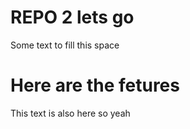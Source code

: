 # REPO 2 lets go

Some text to fill this space

# Here are the fetures

This text is also here so yeah